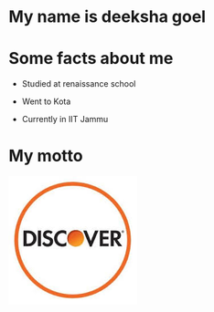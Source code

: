# My name is deeksha goel
# Some facts about me
* Studied at renaissance school

* Went to Kota

* Currently in IIT Jammu
 # My motto
 ![Motto](index.jpeg)
 
